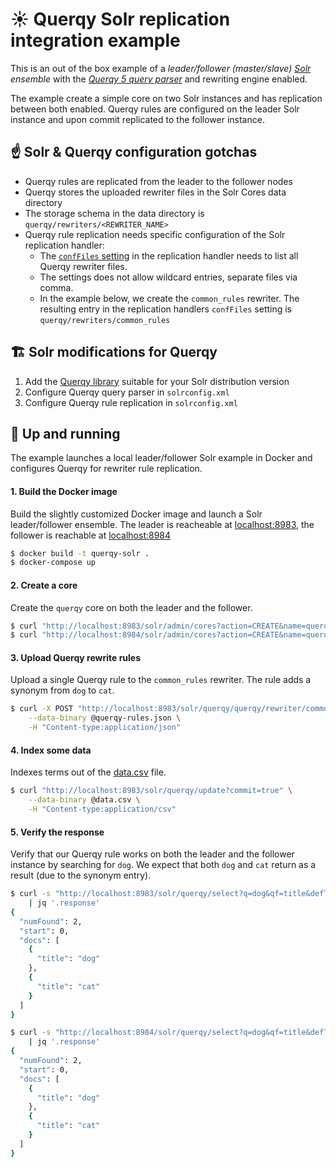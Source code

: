 # ☀️ Querqy Solr replication integration example

This is an out of the box example of a _leader/follower (master/slave)
[Solr](https://solr.apache.org/guide/7_3/) ensemble_
with the [_Querqy 5 query parser_](https://docs.querqy.org/querqy/index.html)
and rewriting engine enabled.

The example create a simple core on two Solr instances and has replication
between both enabled. Querqy rules are configured on the leader Solr instance
and upon commit replicated to the follower instance.

## ☝️ Solr & Querqy configuration gotchas

* Querqy rules are replicated from the leader to the follower nodes
* Querqy stores the uploaded rewriter files in the Solr Cores data directory
* The storage schema in the data directory is `querqy/rewriters/<REWRITER_NAME>`
* Querqy rule replication needs specific configuration of the Solr
  replication handler:
    * The [`confFiles` setting](https://solr.apache.org/guide/7_3/index-replication.html#replicating-configuration-files)
      in the replication handler needs to list all Querqy rewriter files.
    * The settings does not allow wildcard entries, separate files via comma.
    * In the example below, we create the `common_rules` rewriter. The resulting
      entry in the replication handlers `confFiles` setting is `querqy/rewriters/common_rules`

## 🏗️ Solr modifications for Querqy

1. Add the [Querqy library](rootfs/opt/solr/contrib/querqy/lib/querqy-solr-5.2.lucene720.0-jar-with-dependencies.jar)
   suitable for your Solr distribution version
1. Configure Querqy query parser in `solrconfig.xml`
1. Configure Querqy rule replication in `solrconfig.xml`

## 🏃 Up and running

The example launches a local leader/follower Solr example in Docker and configures
Querqy for rewriter rule replication.

#### 1. Build the Docker image

Build the slightly customized Docker image and launch a Solr leader/follower
ensemble. The leader is reacheable at [localhost:8983](http://localhost:8983),
the follower is reachable at [localhost:8984](http://localhost:8984)

```bash
$ docker build -t querqy-solr .
$ docker-compose up
```

#### 2. Create a core

Create the `querqy` core on both the leader and the follower.

```bash
$ curl "http://localhost:8983/solr/admin/cores?action=CREATE&name=querqy&instanceDir=querqy&config=solrconfig.xml&dataDir=data"
$ curl "http://localhost:8984/solr/admin/cores?action=CREATE&name=querqy&instanceDir=querqy&config=solrconfig.xml&dataDir=data"
```

#### 3. Upload Querqy rewrite rules

Upload a single Querqy rule to the `common_rules` rewriter. The rule adds a
synonym from `dog` to `cat`.

```bash
$ curl -X POST "http://localhost:8983/solr/querqy/querqy/rewriter/common_rules?action=save" \
    --data-binary @querqy-rules.json \
    -H "Content-type:application/json"
```

#### 4. Index some data

Indexes terms out of the [data.csv](data.csv) file.

```bash
$ curl "http://localhost:8983/solr/querqy/update?commit=true" \
    --data-binary @data.csv \
    -H "Content-type:application/csv"
```

#### 5. Verify the response

Verify that our Querqy rule works on both the leader and the follower instance
by searching for `dog`. We expect that both `dog` and `cat` return as a result
(due to the synonym entry).

```bash
$ curl -s "http://localhost:8983/solr/querqy/select?q=dog&qf=title&defType=querqy&querqy.rewriters=common_rules&fl=title" \
    | jq '.response'
{
  "numFound": 2,
  "start": 0,
  "docs": [
    {
      "title": "dog"
    },
    {
      "title": "cat"
    }
  ]
}
```

```bash
$ curl -s "http://localhost:8984/solr/querqy/select?q=dog&qf=title&defType=querqy&querqy.rewriters=common_rules&fl=title" \
    | jq '.response'
{
  "numFound": 2,
  "start": 0,
  "docs": [
    {
      "title": "dog"
    },
    {
      "title": "cat"
    }
  ]
}
```
